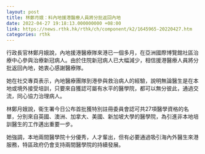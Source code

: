 ```yaml
---
layout: post
title: 林鄭月娥：料內地援港醫療人員將分批返回內地
date: 2022-04-27 19:18:13.000000000 +08:00
link: https://news.rthk.hk/rthk/ch/component/k2/1645965-20220427.htm
categories: rthk
---
```


行政長官林鄭月娥說，內地援港醫療隊來港已一個多月，在亞洲國際博覽館社區治療中心參與治療新冠病人。由於住院新冠病人已大幅減少，相信援港醫療人員將分批返回內地，她衷心感謝醫療隊。

她在社交專頁表示，內地醫療團隊到港參與救治病人的經驗，說明無論醫生是在本地或境外接受培訓，只要來自獲認可屬有水平的醫學院，都可以無分彼此，通過交流，同心協力治理病人。

林鄭月娥說，衞生署今日公布首批獲特別註冊委員會認可共27項醫學資格的名單，分別來自英國、澳洲、加拿大、美國、新加坡大學的醫學院，為引進非本地培訓醫生的工作邁出重要一步。 

她強調，本地兩間醫學院十分優秀，人才輩出，但有必要通過吸引海內外醫生來港服務，特區政府仍會支持兩間醫學院的持續發展。

